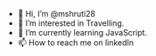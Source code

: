 - 👋 Hi, I’m @mshruti28
- 👀 I’m interested in Travelling.
- 🌱 I’m currently learning JavaScript.
- 📫 How to reach me on linkedIn 

<!---
mshruti28/mshruti28 is a ✨ special ✨ repository because its `README.md` (this file) appears on your GitHub profile.
You can click the Preview link to take a look at your changes.
--->

